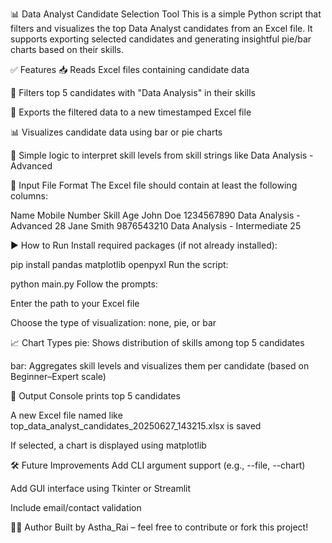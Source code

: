 📊 Data Analyst Candidate Selection Tool
This is a simple Python script that filters and visualizes the top Data Analyst candidates from an Excel file. It supports exporting selected candidates and generating insightful pie/bar charts based on their skills.

✅ Features
📥 Reads Excel files containing candidate data

🔎 Filters top 5 candidates with "Data Analysis" in their skills

📁 Exports the filtered data to a new timestamped Excel file

📊 Visualizes candidate data using bar or pie charts

🧠 Simple logic to interpret skill levels from skill strings like Data Analysis - Advanced

📂 Input File Format
The Excel file should contain at least the following columns:

Name	Mobile Number	Skill	Age
John Doe	1234567890	Data Analysis - Advanced	28
Jane Smith	9876543210	Data Analysis - Intermediate	25

▶️ How to Run
Install required packages (if not already installed):

pip install pandas matplotlib openpyxl
Run the script:

python main.py
Follow the prompts:

Enter the path to your Excel file

Choose the type of visualization: none, pie, or bar

📈 Chart Types
pie: Shows distribution of skills among top 5 candidates

bar: Aggregates skill levels and visualizes them per candidate (based on Beginner–Expert scale)

📝 Output
Console prints top 5 candidates

A new Excel file named like top_data_analyst_candidates_20250627_143215.xlsx is saved

If selected, a chart is displayed using matplotlib

🛠 Future Improvements
Add CLI argument support (e.g., --file, --chart)

Add GUI interface using Tkinter or Streamlit

Include email/contact validation

🧑‍💻 Author
Built by Astha_Rai – feel free to contribute or fork this project!
